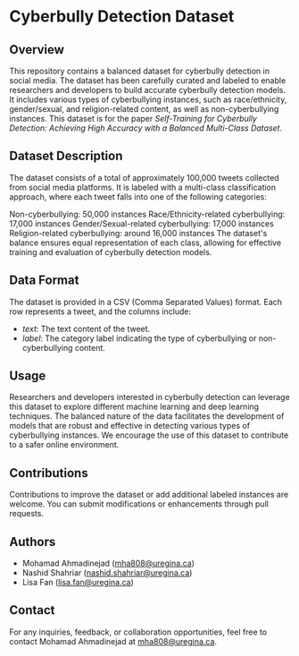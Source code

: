 # Cyberbully Detection Dataset

## Overview
This repository contains a balanced dataset for cyberbully detection in social media. The dataset has been carefully curated and labeled to enable researchers and developers to build accurate cyberbully detection models. It includes various types of cyberbullying instances, such as race/ethnicity, gender/sexual, and religion-related content, as well as non-cyberbullying instances. This dataset is for the paper *Self-Training for Cyberbully Detection: Achieving High Accuracy with a Balanced Multi-Class Dataset*.

## Dataset Description
The dataset consists of a total of approximately 100,000 tweets collected from social media platforms. It is labeled with a multi-class classification approach, where each tweet falls into one of the following categories:

Non-cyberbullying: 50,000 instances
Race/Ethnicity-related cyberbullying: 17,000 instances
Gender/Sexual-related cyberbullying: 17,000 instances
Religion-related cyberbullying: around 16,000 instances
The dataset's balance ensures equal representation of each class, allowing for effective training and evaluation of cyberbully detection models.

## Data Format
The dataset is provided in a CSV (Comma Separated Values) format. Each row represents a tweet, and the columns include:

* *text*: The text content of the tweet.
* *label*: The category label indicating the type of cyberbullying or non-cyberbullying content.

## Usage
Researchers and developers interested in cyberbully detection can leverage this dataset to explore different machine learning and deep learning techniques. The balanced nature of the data facilitates the development of models that are robust and effective in detecting various types of cyberbullying instances. We encourage the use of this dataset to contribute to a safer online environment.

## Contributions
Contributions to improve the dataset or add additional labeled instances are welcome. You can submit modifications or enhancements through pull requests.

## Authors

* Mohamad Ahmadinejad (mha808@uregina.ca)
* Nashid Shahriar (nashid.shahriar@uregina.ca)
* Lisa Fan (lisa.fan@uregina.ca)

## Contact
For any inquiries, feedback, or collaboration opportunities, feel free to contact Mohamad Ahmadinejad at mha808@uregina.ca.
